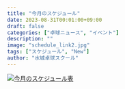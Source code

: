 ```yaml
---
title: "今月のスケジュール"
date: 2023-08-31T00:01:00+09:00
draft: false
categories: ["卓球ニュース", "イベント"]
description: ""
image: "schedule_link2.jpg"
tags: ["スケジュール", "New"]
author: "水城卓球スクール"
---
```


<a class="" href="/images/blog/mtts_schedule9.pdf"><img src="/images/blog/2023_09.jpg" alt="今月のスケジュール表" /></a>
